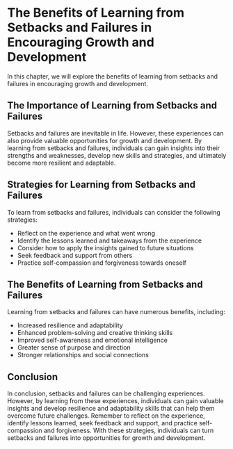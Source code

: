 The Benefits of Learning from Setbacks and Failures in Encouraging Growth and Development
=========================================================================================================================================

In this chapter, we will explore the benefits of learning from setbacks and failures in encouraging growth and development.

The Importance of Learning from Setbacks and Failures
-----------------------------------------------------

Setbacks and failures are inevitable in life. However, these experiences can also provide valuable opportunities for growth and development. By learning from setbacks and failures, individuals can gain insights into their strengths and weaknesses, develop new skills and strategies, and ultimately become more resilient and adaptable.

Strategies for Learning from Setbacks and Failures
--------------------------------------------------

To learn from setbacks and failures, individuals can consider the following strategies:

* Reflect on the experience and what went wrong
* Identify the lessons learned and takeaways from the experience
* Consider how to apply the insights gained to future situations
* Seek feedback and support from others
* Practice self-compassion and forgiveness towards oneself

The Benefits of Learning from Setbacks and Failures
---------------------------------------------------

Learning from setbacks and failures can have numerous benefits, including:

* Increased resilience and adaptability
* Enhanced problem-solving and creative thinking skills
* Improved self-awareness and emotional intelligence
* Greater sense of purpose and direction
* Stronger relationships and social connections

Conclusion
----------

In conclusion, setbacks and failures can be challenging experiences. However, by learning from these experiences, individuals can gain valuable insights and develop resilience and adaptability skills that can help them overcome future challenges. Remember to reflect on the experience, identify lessons learned, seek feedback and support, and practice self-compassion and forgiveness. With these strategies, individuals can turn setbacks and failures into opportunities for growth and development.
